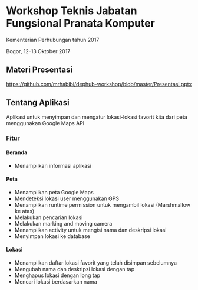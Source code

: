 # Workshop Teknis Jabatan Fungsional Pranata Komputer

Kementerian Perhubungan tahun 2017

Bogor, 12-13 Oktober 2017

## Materi Presentasi

https://github.com/mrhabibi/dephub-workshop/blob/master/Presentasi.pptx

## Tentang Aplikasi

Aplikasi untuk menyimpan dan mengatur lokasi-lokasi favorit kita dari peta menggunakan Google Maps API

### Fitur

#### Beranda

- Menampilkan informasi aplikasi

#### Peta

- Menampilkan peta Google Maps
- Mendeteksi lokasi user menggunakan GPS
- Menampilkan runtime permission untuk mengambil lokasi (Marshmallow ke atas)
- Melakukan pencarian lokasi
- Melakukan marking and moving camera
- Menampilkan activity untuk mengisi nama dan deskripsi lokasi
- Menyimpan lokasi ke database

#### Lokasi

- Menampilkan daftar lokasi favorit yang telah disimpan sebelumnya
- Mengubah nama dan deskripsi lokasi dengan tap
- Menghapus lokasi dengan long tap
- Mencari lokasi berdasarkan nama